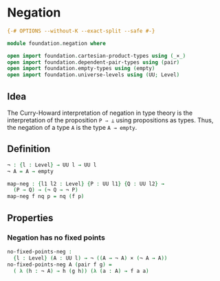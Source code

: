 # Negation

```agda
{-# OPTIONS --without-K --exact-split --safe #-}

module foundation.negation where

open import foundation.cartesian-product-types using (_×_)
open import foundation.dependent-pair-types using (pair)
open import foundation.empty-types using (empty)
open import foundation.universe-levels using (UU; Level)
```

## Idea

The Curry-Howard interpretation of negation in type theory is the interpretation of the proposition `P ⇒ ⊥` using propositions as types. Thus, the negation of a type `A` is the type `A → empty`.

## Definition

```agda
¬ : {l : Level} → UU l → UU l
¬ A = A → empty

map-neg : {l1 l2 : Level} {P : UU l1} {Q : UU l2} →
  (P → Q) → (¬ Q → ¬ P)
map-neg f nq p = nq (f p)
```

## Properties

### Negation has no fixed points

```agda
no-fixed-points-neg :
  {l : Level} (A : UU l) → ¬ ((A → ¬ A) × (¬ A → A))
no-fixed-points-neg A (pair f g) =
  ( λ (h : ¬ A) → h (g h)) (λ (a : A) → f a a)
```

